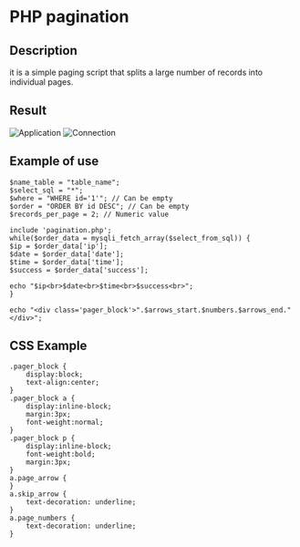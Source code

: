 # PHP pagination
## Description
it is a simple paging script that splits a large number of records into individual pages.

## Result
![Application](../../img_description/pager_1.png)
![Connection](../../img_description/pager_2.png)

## Example of use
```
$name_table = "table_name";
$select_sql = "*";
$where = "WHERE id='1'"; // Can be empty
$order = "ORDER BY id DESC"; // Can be empty
$records_per_page = 2; // Numeric value

include 'pagination.php'; 
while($order_data = mysqli_fetch_array($select_from_sql)) {
$ip = $order_data['ip'];
$date = $order_data['date'];
$time = $order_data['time'];
$success = $order_data['success'];

echo "$ip<br>$date<br>$time<br>$success<br>";
}

echo "<div class='pager_block'>".$arrows_start.$numbers.$arrows_end."</div>";
```

## CSS Example
```
.pager_block {
	display:block;
	text-align:center;
}
.pager_block a {
	display:inline-block;
	margin:3px;
	font-weight:normal;
}
.pager_block p {
	display:inline-block;
	font-weight:bold;
	margin:3px;
}
a.page_arrow {
}
a.skip_arrow {
	text-decoration: underline;
}
a.page_numbers {
	text-decoration: underline;
}
```

